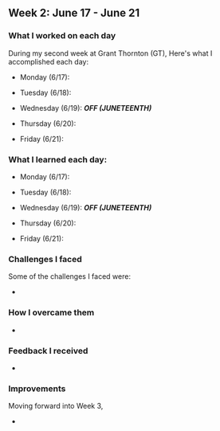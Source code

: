 ## Week 2: June 17 - June 21

### What I worked on each day 

During my second week at Grant Thornton (GT), Here's what I accomplished each day:

- Monday (6/17): 


- Tuesday (6/18):


- Wednesday (6/19): ***OFF (JUNETEENTH)***


- Thursday (6/20):


- Friday (6/21):

### What I learned each day:

- Monday (6/17): 


- Tuesday (6/18):


- Wednesday (6/19): ***OFF (JUNETEENTH)***


- Thursday (6/20):


- Friday (6/21):


### Challenges I faced

Some of the challenges I faced were:

-

### How I overcame them

-

### Feedback I received

-

### Improvements

Moving forward into Week 3,

- 
